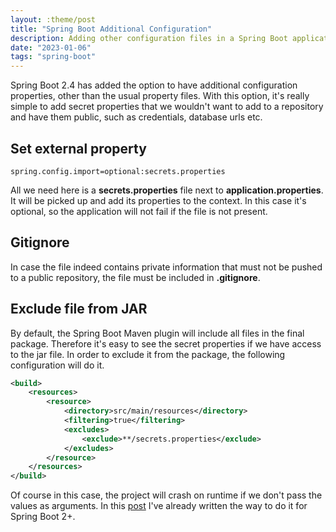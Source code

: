 ```yaml
---
layout: :theme/post
title: "Spring Boot Additional Configuration"
description: Adding other configuration files in a Spring Boot application
date: "2023-01-06"
tags: "spring-boot"
---
```


Spring Boot 2.4 has added the option to have additional configuration properties, other than the usual property files. With this option, it's really simple to add secret properties that we wouldn't want to add to a repository and have them public, such as credentials, database urls etc.

## Set external property

```text
spring.config.import=optional:secrets.properties
```

All we need here is a **secrets.properties** file next to **application.properties**. It will be picked up and add its properties to the context. In this case it's optional, so the application will not fail if the file is not present.

## Gitignore

In case the file indeed contains private information that must not be pushed to a public repository, the file must be included in **.gitignore**.

## Exclude file from JAR

By default, the Spring Boot Maven plugin will include all files in the final package. Therefore it's easy to see the secret properties if we have access to the jar file. In order to exclude it from the package, the following configuration will do it.

```xml
<build>
	<resources>
		<resource>
			<directory>src/main/resources</directory>
			<filtering>true</filtering>
			<excludes>
				<exclude>**/secrets.properties</exclude>
			</excludes>
		</resource>
	</resources>
</build>
```

Of course in this case, the project will crash on runtime if we don't pass the values as arguments. In this [post](https://vasouv.wordpress.com/2023/01/03/spring-boot-command-line-arguments/) I've already written the way to do it for Spring Boot 2+.
